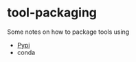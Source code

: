 # tool-packaging
Some notes on how to package tools using
- [Pypi](https://github.com/wdecoster/tool-packaging/blob/master/Pypi.md)
- conda
